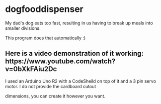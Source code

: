 dogfooddispenser
================
My dad's dog eats too fast, resulting in us having to break up meals into smaller divisions. 

This program does that automatically :)

<h2> Here is a video demonstration of it working: https://www.youtube.com/watch?v=0bXkFAiu2Dc </h2>

I used an Arduino Uno R2 with a CodeSheild on top of it and a 3 pin servo motor. I do not provide the cardboard cutout

dimensions, you can create it however you want.
